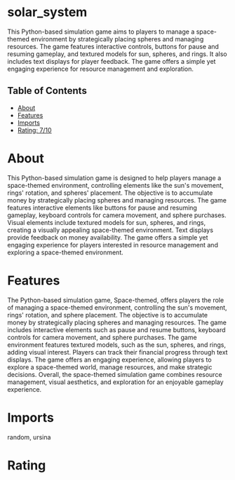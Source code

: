 # solar_system

This Python-based simulation game aims to players to manage a space-themed environment by strategically placing spheres and managing resources. The game features interactive controls, buttons for pause and resuming gameplay, and textured models for sun, spheres, and rings. It also includes text displays for player feedback. The game offers a simple yet engaging experience for resource management and exploration.

## Table of Contents

- [About](#about)
- [Features](#features)
- [Imports](#Imports)
- [Rating: 7/10](#Rating)

# About

This Python-based simulation game is designed to help players manage a space-themed environment, controlling elements like the sun's movement, rings' rotation, and spheres' placement. The objective is to accumulate money by strategically placing spheres and managing resources. The game features interactive elements like buttons for pause and resuming gameplay, keyboard controls for camera movement, and sphere purchases. Visual elements include textured models for sun, spheres, and rings, creating a visually appealing space-themed environment. Text displays provide feedback on money availability. The game offers a simple yet engaging experience for players interested in resource management and exploring a space-themed environment.

# Features

The Python-based simulation game, Space-themed, offers players the role of managing a space-themed environment, controlling the sun's movement, rings' rotation, and sphere placement. The objective is to accumulate money by strategically placing spheres and managing resources. The game includes interactive elements such as pause and resume buttons, keyboard controls for camera movement, and sphere purchases. The game environment features textured models, such as the sun, spheres, and rings, adding visual interest. Players can track their financial progress through text displays. The game offers an engaging experience, allowing players to explore a space-themed world, manage resources, and make strategic decisions. Overall, the space-themed simulation game combines resource management, visual aesthetics, and exploration for an enjoyable gameplay experience.

# Imports

random, ursina

# Rating
